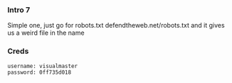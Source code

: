 ### Intro 7
Simple one, just go for robots.txt 
defendtheweb.net/robots.txt and it gives us a weird file in the name


### Creds
```
username: visualmaster
password: 0ff735d018
```

